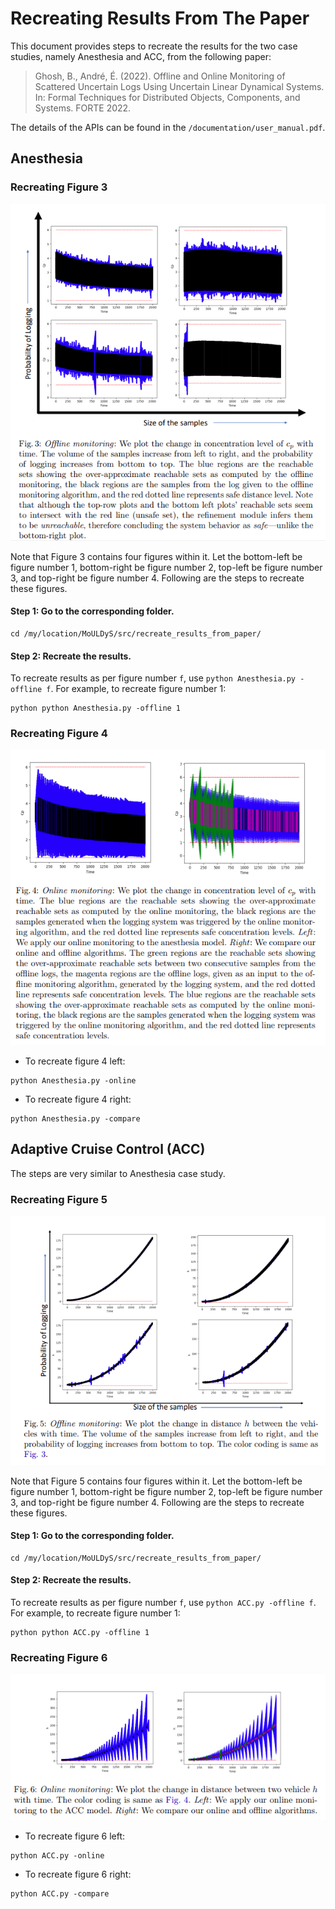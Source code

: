 # Recreating Results From The Paper

This document provides steps to recreate the results for the two case studies, namely Anesthesia and ACC, from the following paper:

> Ghosh, B., André, É. (2022). Offline and Online Monitoring of Scattered Uncertain Logs Using Uncertain Linear Dynamical Systems. In: Formal Techniques for Distributed Objects, Components, and Systems. FORTE 2022. 

The details of the APIs can be found in the `/documentation/user_manual.pdf`.

## Anesthesia

### Recreating Figure 3

![Fig3](Fig3.png)

Note that Figure 3 contains four figures within it. Let the bottom-left be figure number 1, bottom-right be figure number 2, top-left be figure number 3, and top-right be figure number 4. Following are the steps to recreate these figures.

#### Step 1: Go to the corresponding folder.

```shell
cd /my/location/MoULDyS/src/recreate_results_from_paper/
```

#### Step 2: Recreate the results.

To recreate results as per figure number `f`, use `python Anesthesia.py -offline f`. For example, to recreate figure number 1:

```shell
python python Anesthesia.py -offline 1
```

### Recreating Figure 4 

![Fig4](Fig4.png)

* To recreate figure 4 left:

```shell
python Anesthesia.py -online
```

* To recreate figure 4 right:

```shell
python Anesthesia.py -compare
```

## Adaptive Cruise Control (ACC)

The steps are very similar to Anesthesia case study.

### Recreating Figure 5

![Fig3](Fig5.png)

Note that Figure 5 contains four figures within it. Let the bottom-left be figure number 1, bottom-right be figure number 2, top-left be figure number 3, and top-right be figure number 4. Following are the steps to recreate these figures.

#### Step 1: Go to the corresponding folder.

```shell
cd /my/location/MoULDyS/src/recreate_results_from_paper/
```

#### Step 2: Recreate the results.

To recreate results as per figure number `f`, use `python ACC.py -offline f`. For example, to recreate figure number 1:

```shell
python python ACC.py -offline 1
```

### Recreating Figure 6 

![Fig4](Fig6.png)

* To recreate figure 6 left:

```shell
python ACC.py -online
```

* To recreate figure 6 right:

```shell
python ACC.py -compare
```

## 

